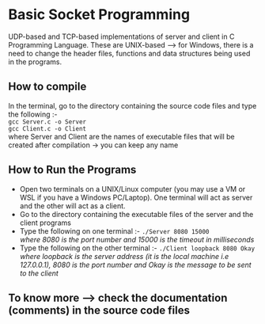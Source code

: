 # Basic Socket Programming #
UDP-based and TCP-based implementations of server and client in C Programming Language. These are UNIX-based --> for Windows, there is a need to change the header files, functions and data structures being used in the programs.
## How to compile ##
In the terminal, go to the directory containing the source code files and type the following :-   
``` gcc Server.c -o Server ```   
``` gcc Client.c -o Client ```   
where Server and Client are the names of executable files that will be created after compilation -> you can keep any name
## How to Run the Programs ##
* Open two terminals on a UNIX/Linux computer (you may use a VM or WSL if you have a Windows PC/Laptop). One terminal will act as server and the other will act as a client.  
* Go to the directory containing the executable files of the server and the client programs
* Type the following on one terminal :-         ``` ./Server 8080 15000 ```   
      _where 8080 is the port number and 15000 is the timeout in milliseconds_  
* Type the following on the other terminal :-     ``` ./Client loopback 8080 Okay ```    
      _where loopback is the server address (it is the local machine i.e 127.0.0.1), 8080 is the port number and Okay is the message to be sent to the client_   
## To know more --> check the documentation (comments) in the source code files

